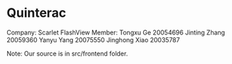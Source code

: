 # Quinterac
Company: Scarlet FlashView
Member: Tongxu Ge 20054696
        Jinting Zhang 20059360
        Yanyu Yang 20075550
        Jinghong Xiao 20035787
        
Note: Our source is in src/frontend folder.
